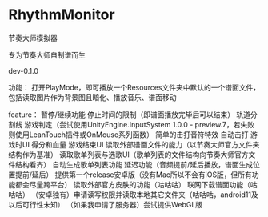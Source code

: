 # RhythmMonitor
 节奏大师模拟器

 专为节奏大师自制谱而生

dev-0.1.0

功能：
打开PlayMode，即可播放一个Resources文件夹中默认的一个谱面文件，包括读取图片作为背景图且暗化、播放音乐、谱面移动

feature：
暂停/继续功能
停止时间的限制（即谱面播放完毕后可以结束）
轨道分割线
游戏判定（尝试使用UnityEngine.InputSystem 1.0.0 - preview.7，若失败则使用LeanTouch插件或OnMouse系列函数）
简单的击打音符特效
自动击打
游戏时UI
得分和血量
游戏结束UI
读取外部谱面文件的能力（以节奏大师官方文件夹结构作为基准）
读取歌单列表与选歌UI（歌单列表的文件结构向节奏大师官方文件结构看齐）
自动生成歌单列表功能
延迟功能（音频提前/延后播放，谱面生成位置提前/延后）
提供第一个release安卓版（没有Mac所以不会有iOS版，但所有功能都会尽量跨平台）
读取外部官方皮肤的功能（咕咕咕）
联网下载谱面功能（咕咕咕）
（安卓独有）申请读写权限并读取本地其它文件夹（咕咕咕，android11及以后可行性未知）
（如果我申请了服务器）尝试提供WebGL版